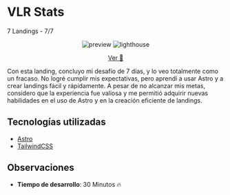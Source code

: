 # VLR Stats

7 Landings - 7/7

<center>

![preview](https://i.imgur.com/IIMgXRg.png)
![lighthouse](https://i.imgur.com/MVjIb4y.png)

[Ver 👀](https://quiet-pudding-86d563.netlify.app/)

</center>

Con esta landing, concluyo mi desafío de 7 días, y lo veo totalmente como un fracaso. No logré cumplir mis expectativas, pero aprendí a usar Astro y a crear landings fácil y rápidamente. A pesar de no alcanzar mis metas, considero que la experiencia fue valiosa y me permitió adquirir nuevas habilidades en el uso de Astro y en la creación eficiente de landings.

## Tecnologías utilizadas

- [Astro](https://astro.build/)
- [TailwindCSS](https://tailwindcss.com/)

## Observaciones

- **Tiempo de desarrollo**: 30 Minutos 🔥
